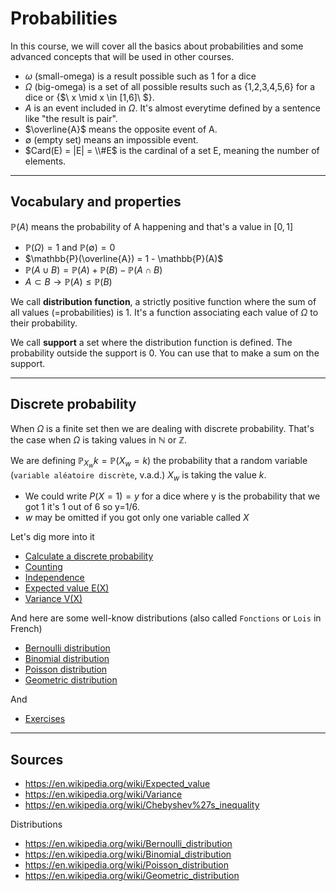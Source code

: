 # Probabilities

In this course, we will cover all the basics about
probabilities and some advanced concepts that
will be used in other courses.

* $\omega$ (small-omega)
  is a result possible 
  <span class="tms">such as 1 for a dice</span>
* $\Omega$ (big-omega)
  is a set of all possible results
  <span class="tms">such as {1,2,3,4,5,6} for a dice
  or {$\ x \mid x \in [1,6]\ $}</span>.
* $A$ is an event included in <span>
  $\Omega$. <span class="tms">
  It's almost everytime defined
  by a sentence like "the result is pair".
  </span>
* $\overline{A}$ means the opposite
  event of A.
* $\emptyset$ (empty set)
  means an impossible event.
* $Card(E) = |E| = \\#E$ is the cardinal of
  a set E, meaning the number of elements.

<hr class="sl">

## Vocabulary and properties

$\mathbb{P}(A)$ 
means the probability of A
happening and that's a value in
$[0,1]$

* $\mathbb{P}(\Omega) = 1$ and $\mathbb{P}(\emptyset) = 0$
* $\mathbb{P}(\overline{A}) = 1 - \mathbb{P}(A)$
* $\mathbb{P}(A \cup B) = \mathbb{P}(A) + \mathbb{P}(B) -
  \mathbb{P}(A \cap B)$
* $A \subset B \to \mathbb{P}(A) \le \mathbb{P}(B)$

We call **distribution function**, a strictly positive
function where the sum of all values (=probabilities) is 1.
It's a function associating each value of
$\Omega$ to their probability.

We call **support** a set where the distribution function is defined. The probability
outside the support is 0. You can use that to make a sum on the support.

<hr class="sl">

## Discrete probability

When $\Omega$ is a finite set then we are dealing
with discrete probability. That's the case when $\Omega$
is taking values in $\mathbb{N}$ or $\mathbb{Z}$.

We are defining $\mathbb{P}_{X_w}{k} = \mathbb{P}(X_w=k)$
the probability that a random variable 
(``variable aléatoire discrète``, v.a.d.) $X_w$ is taking the value $k$.

* We could write $P(X = 1) = y$ for a dice where y is
  the probability that we got 1 <span class="spoiler tms">it's 1 out of 6 so y=1/6</span>.
* $w$ may be omitted if you got only one variable called $X$

Let's dig more into it

* [Calculate a discrete probability](discrete/calculate.md)
* [Counting](discrete/counting.md)
* [Independence](discrete/independence.md)
* [Expected value E(X)](discrete/expected-value.md)
* [Variance V(X)](discrete/variance.md)

And here are some well-know distributions
(also called ``Fonctions`` or ``Lois`` in French)

* [Bernoulli distribution](dist/bernoulli.md)
* [Binomial distribution](dist/binom.md)
* [Poisson distribution](dist/poisson.md)
* [Geometric distribution](dist/geometric.md)

And

* [Exercises](discrete/exercises.md)

<hr class="sr">

## Sources

* <https://en.wikipedia.org/wiki/Expected_value>
* <https://en.wikipedia.org/wiki/Variance>
* <https://en.wikipedia.org/wiki/Chebyshev%27s_inequality>

Distributions

* <https://en.wikipedia.org/wiki/Bernoulli_distribution>
* <https://en.wikipedia.org/wiki/Binomial_distribution>
* <https://en.wikipedia.org/wiki/Poisson_distribution>
* <https://en.wikipedia.org/wiki/Geometric_distribution>